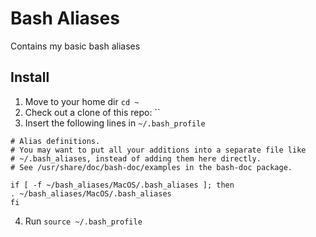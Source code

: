 Bash Aliases
============

Contains my basic bash aliases

## Install

1. Move to your home dir `cd ~`
2. Check out a clone of this repo: ``
3. Insert the following lines in `~/.bash_profile`

```
# Alias definitions.
# You may want to put all your additions into a separate file like
# ~/.bash_aliases, instead of adding them here directly.
# See /usr/share/doc/bash-doc/examples in the bash-doc package.

if [ -f ~/bash_aliases/MacOS/.bash_aliases ]; then
. ~/bash_aliases/MacOS/.bash_aliases
fi
```

4. Run `source ~/.bash_profile`
